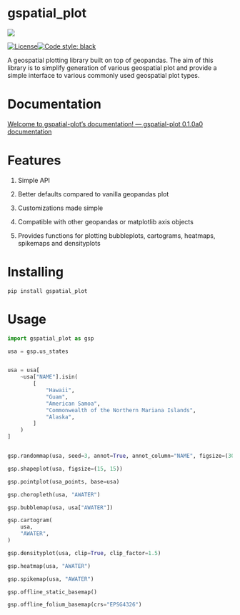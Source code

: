 # gspatial_plot

![](https://gspatial-plot.readthedocs.io/en/latest/_images/logo.png)

[![License](https://shields.io/badge/license-MIT-green.svg)](https://opensource.org/licenses/MIT)[![Code style: black](https://img.shields.io/badge/code%20style-black-000000.svg)](https://github.com/psf/black)

A geospatial plotting library built on top of geopandas. The aim of this library is to simplify generation of various geospatial plot and provide a simple interface to various commonly used geospatial plot types.

# Documentation

[Welcome to gspatial-plot’s documentation! &mdash; gspatial-plot 0.1.0a0 documentation](https://gspatial-plot.readthedocs.io/en/latest/index.html)

# Features

1. Simple API

2. Better defaults compared to vanilla geopandas plot

3. Customizations made simple

4. Compatible with other geopandas or matplotlib axis objects

5. Provides functions for plotting bubbleplots, cartograms, heatmaps, spikemaps and densityplots

# Installing

`pip install gspatial_plot`

# Usage

```python
import gspatial_plot as gsp

usa = gsp.us_states


usa = usa[
    ~usa["NAME"].isin(
        [
            "Hawaii",
            "Guam",
            "American Samoa",
            "Commonwealth of the Northern Mariana Islands",
            "Alaska",
        ]
    )
]


gsp.randommap(usa, seed=3, annot=True, annot_column="NAME", figsize=(30, 30))
```

```python
gsp.shapeplot(usa, figsize=(15, 15))
```

```python
gsp.pointplot(usa_points, base=usa)
```

```python
gsp.choropleth(usa, "AWATER")
```

```python
gsp.bubblemap(usa, usa["AWATER"])
```

```python
gsp.cartogram(
    usa,
    "AWATER",
)
```

```python
gsp.densityplot(usa, clip=True, clip_factor=1.5)
```

```python
gsp.heatmap(usa, "AWATER")
```

```python
gsp.spikemap(usa, "AWATER")
```

```python
gsp.offline_static_basemap()
```

```python
gsp.offline_folium_basemap(crs="EPSG4326")
```
